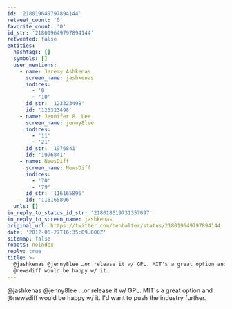 ```yaml
---
id: '218019649797894144'
retweet_count: '0'
favorite_count: '0'
id_str: '218019649797894144'
retweeted: false
entities:
  hashtags: []
  symbols: []
  user_mentions:
    - name: Jeremy Ashkenas
      screen_name: jashkenas
      indices:
        - '0'
        - '10'
      id_str: '123323498'
      id: '123323498'
    - name: Jennifer 8. Lee
      screen_name: jenny8lee
      indices:
        - '11'
        - '21'
      id_str: '1976841'
      id: '1976841'
    - name: NewsDiff
      screen_name: NewsDiff
      indices:
        - '70'
        - '79'
      id_str: '116165896'
      id: '116165896'
  urls: []
in_reply_to_status_id_str: '218018619731357697'
in_reply_to_screen_name: jashkenas
original_url: https://twitter.com/benbalter/status/218019649797894144
date: '2012-06-27T16:35:09.000Z'
sitemap: false
robots: noindex
reply: true
title: >-
  @jashkenas @jenny8lee …or release it w/ GPL. MIT's a great option and
  @newsdiff would be happy w/ it…
---
```


@jashkenas @jenny8lee …or release it w/ GPL. MIT's a great option and @newsdiff would be happy w/ it. I'd want to push the industry further.